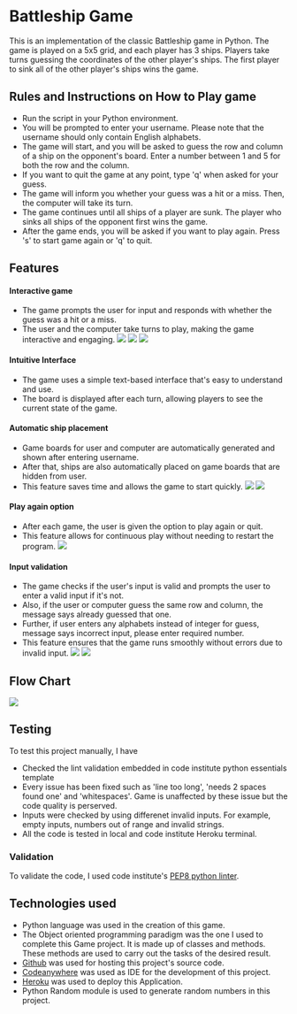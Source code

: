 # Battleship Game

This is an implementation of the classic Battleship game in Python. The game is played on a 5x5 grid, and each player has 3 ships. Players take turns guessing the coordinates of the other player's ships. The first player to sink all of the other player's ships wins the game.

## Rules and Instructions on How to Play game

- Run the script in your Python environment.
- You will be prompted to enter your username. Please note that the username should only contain English   alphabets.
- The game will start, and you will be asked to guess the row and column of a ship on the opponent's board. Enter a number between 1 and 5 for both the row and the column.
- If you want to quit the game at any point, type 'q' when asked for your guess.
- The game will inform you whether your guess was a hit or a miss. Then, the computer will take its turn.
- The game continues until all ships of a player are sunk. The player who sinks all ships of the opponent first wins the game.
- After the game ends, you will be asked if you want to play again. Press 's' to start game again or 'q' to quit.

## Features

#### Interactive game
- The game prompts the user for input and responds with whether the guess was a hit or a miss.
- The user and the computer take turns to play, making the game interactive and engaging.
![](../Battleship-gaming/documentation/interactive_game_1.png)
![](../Battleship-gaming/documentation/interactive_game_2.png)
![](../Battleship-gaming/documentation/interactive_game_3.png)
#### Intuitive Interface
- The game uses a simple text-based interface that's easy to understand and use.
- The board is displayed after each turn, allowing players to see the current state of the game.
#### Automatic ship placement
- Game boards for user and computer are automatically generated and shown after entering username.
- After that, ships are also automatically placed on game boards that are hidden from user. 
- This feature saves time and allows the game to start quickly.
![](../Battleship-gaming/documentation/automatic_ship_placement_1.png)
![](../Battleship-gaming/documentation/automatic_ship_placement_2.png)
#### Play again option
- After each game, the user is given the option to play again or quit.
- This feature allows for continuous play without needing to restart the program.
![](../Battleship-gaming/documentation/play_again.png)
#### Input validation
- The game checks if the user's input is valid and prompts the user to enter a valid input if it's not.
- Also, if the user or computer guess the same row and column, the message says already guessed that one.
- Further, if user enters any alphabets instead of integer for guess, message says incorrect input,
 please enter required number.
- This feature ensures that the game runs smoothly without errors due to invalid input.
![](../Battleship-gaming/documentation/input_validation_1.png)
![](../Battleship-gaming/documentation/input_validation_2.png)


## Flow Chart
![](../Battleship-gaming/documentation/flow_chart.png)

## Testing

To test this project manually, I have
- Checked the lint validation embedded in code institute python essentials template
- Every issue has been fixed such as 'line too long', 'needs 2 spaces found one' and 'whitespaces'. Game is unaffected by these issue but the code quality is perserved.
- Inputs were checked by using differenet invalid inputs. For example, empty inputs, numbers out of range and invalid strings.
- All the code is tested in local and code institute Heroku terminal.

### Validation
To validate the code, I used code institute's [PEP8 python linter](https://pep8ci.herokuapp.com/).

## Technologies used
- Python language was used in the creation of this game.
- The Object oriented programming paradigm was the one I used to complete this Game project. It is made up of classes and methods. These methods are used to carry out the tasks of the desired result.
- [Github](https://github.com/) was used for hosting this project's source code.
- [Codeanywhere](https://codeanywhere.com/) was used as IDE for the development of this project.
- [Heroku](https://www.heroku.com/) was used to deploy this Application.
- Python Random module is used to generate random numbers in this project.